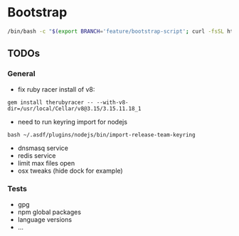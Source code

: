 # Bootstrap

```bash
/bin/bash -c "$(export BRANCH='feature/bootstrap-script'; curl -fsSL https://raw.githubusercontent.com/mvgijssel/setup/$BRANCH/dotfiles/bootstrap.sh)"
```

## TODOs

### General

- fix ruby racer install of v8:
```shell
gem install therubyracer -- --with-v8-dir=/usr/local/Cellar/v8@3.15/3.15.11.18_1
```

- need to run keyring import for nodejs 
```shell
bash ~/.asdf/plugins/nodejs/bin/import-release-team-keyring
```

- dnsmasq service
- redis service
- limit max files open
- osx tweaks (hide dock for example)

### Tests

- gpg
- npm global packages
- language versions
- ...

